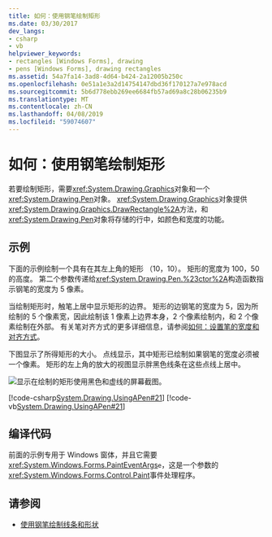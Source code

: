 ```yaml
---
title: 如何：使用钢笔绘制矩形
ms.date: 03/30/2017
dev_langs:
- csharp
- vb
helpviewer_keywords:
- rectangles [Windows Forms], drawing
- pens [Windows Forms], drawing rectangles
ms.assetid: 54a7fa14-3ad8-4d64-b424-2a12005b250c
ms.openlocfilehash: 0e51a1e3a2d14754147dbd36f170127a7e978acd
ms.sourcegitcommit: 5b6d778ebb269ee6684fb57ad69a8c28b06235b9
ms.translationtype: MT
ms.contentlocale: zh-CN
ms.lasthandoff: 04/08/2019
ms.locfileid: "59074607"
---
```

# <a name="how-to-use-a-pen-to-draw-rectangles"></a>如何：使用钢笔绘制矩形
若要绘制矩形，需要<xref:System.Drawing.Graphics>对象和一个<xref:System.Drawing.Pen>对象。 <xref:System.Drawing.Graphics>对象提供<xref:System.Drawing.Graphics.DrawRectangle%2A>方法，和<xref:System.Drawing.Pen>对象将存储的行中，如颜色和宽度的功能。  
  
## <a name="example"></a>示例  
 下面的示例绘制一个具有在其左上角的矩形 （10，10）。 矩形的宽度为 100，50 的高度。 第二个参数传递给<xref:System.Drawing.Pen.%23ctor%2A>构造函数指示钢笔的宽度为 5 像素。  
  
 当绘制矩形时，触笔上居中显示矩形的边界。 矩形的边钢笔的宽度为 5，因为所绘制的 5 个像素宽，因此绘制该 1 像素上边界本身，2 个像素绘制内，和 2 个像素绘制在外部。 有关笔对齐方式的更多详细信息，请参阅[如何：设置笔的宽度和对齐方式](how-to-set-pen-width-and-alignment.md)。  
  
 下图显示了所得矩形的大小。 点线显示，其中矩形已绘制如果钢笔的宽度必须被一个像素。 矩形的左上角的放大的视图显示胖黑色线条在这些点线上居中。  
  
 ![显示在绘制的矩形使用黑色和虚线的屏幕截图。](./media/how-to-use-a-pen-to-draw-rectangles/drawn-rectangle-black-lines-dotted-lines.gif)  
  
 [!code-csharp[System.Drawing.UsingAPen#21](~/samples/snippets/csharp/VS_Snippets_Winforms/System.Drawing.UsingAPen/CS/Class1.cs#21)]
 [!code-vb[System.Drawing.UsingAPen#21](~/samples/snippets/visualbasic/VS_Snippets_Winforms/System.Drawing.UsingAPen/VB/Class1.vb#21)]  
  
## <a name="compiling-the-code"></a>编译代码  
 前面的示例专用于 Windows 窗体，并且它需要<xref:System.Windows.Forms.PaintEventArgs>`e`，这是一个参数的<xref:System.Windows.Forms.Control.Paint>事件处理程序。  
  
## <a name="see-also"></a>请参阅

- [使用钢笔绘制线条和形状](using-a-pen-to-draw-lines-and-shapes.md)
